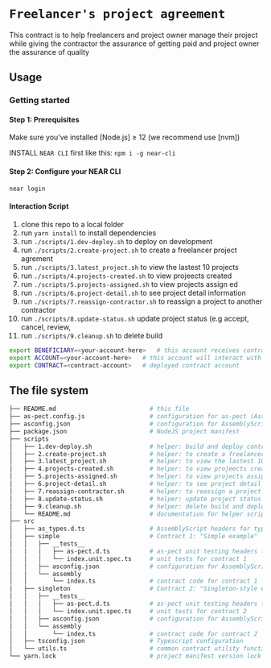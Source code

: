 # `Freelancer's project agreement`

This contract is to help freelancers and project owner manage their project while giving the contractor the assurance of getting paid and project owner the assurance of quality

## Usage

### Getting started

#### Step 1: Prerequisites

Make sure you've installed [Node.js] ≥ 12 (we recommend use [nvm])

INSTALL `NEAR CLI` first like this: `npm i -g near-cli`

#### Step 2: Configure your NEAR CLI

```
near login
```

#### Interaction Script

1. clone this repo to a local folder
2. run `yarn install` to install dependencies
3. run `./scripts/1.dev-deploy.sh` to deploy on development
4. run `./scripts/2.create-project.sh` to create a freelancer project agrement
5. run `./scripts/3.latest_project.sh` to view the lastest 10 projects
6. run `./scripts/4.projects-created.sh` to view projeects created
7. run `./scripts/5.projects-assigned.sh` to view projects assign ed
8. run `./scripts/6.project-detail.sh` to see project detail information
9. run `./scripts/7.reassign-contractor.sh` to reassign a project to another contractor
9. run `./scripts/8.update-status.sh` update project status (e.g accept, cancel, review,
10. run `./scripts/9.cleanup.sh` to delete build


```sh
export BENEFICIARY=<your-account-here>   # this account receives contract account balance
export ACCOUNT=<your-account-here>   # this account will interact with contract
export CONTRACT=<contract-account>   # deployed contract account
```

## The file system

```sh
├── README.md                          # this file
├── as-pect.config.js                  # configuration for as-pect (AssemblyScript unit testing)
├── asconfig.json                      # configuration for AssemblyScript compiler (supports multiple contracts)
├── package.json                       # NodeJS project manifest
├── scripts
│   ├── 1.dev-deploy.sh                # helper: build and deploy contracts
│   ├── 2.create-project.sh            # helper: to create a freelancer project agrement
│   ├── 3.latest_project.sh            # helper: to view the lastest 10 projects
│   ├── 4.projects-created.sh          # helper: to view projeects created
│   ├── 5.projects-assigned.sh         # helper: to view projects assign ed
│   ├── 6.project-detail.sh            # helper: to see project detail information
│   ├── 7.reassign-contractor.sh       # helper: to reassign a project to another contractor
│   ├── 8.update-status.sh             # helper: update project status (e.g accept, cancel, review, etc project)
│   ├── 9.cleanup.sh                   # helper: delete build and deploy artifacts
│   └── README.md                      # documentation for helper scripts
├── src
│   ├── as_types.d.ts                  # AssemblyScript headers for type hints
│   ├── simple                         # Contract 1: "Simple example"
│   │   ├── __tests__
│   │   │   ├── as-pect.d.ts           # as-pect unit testing headers for type hints
│   │   │   └── index.unit.spec.ts     # unit tests for contract 1
│   │   ├── asconfig.json              # configuration for AssemblyScript compiler (one per contract)
│   │   └── assembly
│   │       └── index.ts               # contract code for contract 1
│   ├── singleton                      # Contract 2: "Singleton-style example"
│   │   ├── __tests__
│   │   │   ├── as-pect.d.ts           # as-pect unit testing headers for type hints
│   │   │   └── index.unit.spec.ts     # unit tests for contract 2
│   │   ├── asconfig.json              # configuration for AssemblyScript compiler (one per contract)
│   │   └── assembly
│   │       └── index.ts               # contract code for contract 2
│   ├── tsconfig.json                  # Typescript configuration
│   └── utils.ts                       # common contract utility functions
└── yarn.lock                          # project manifest version lock
```
